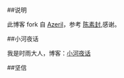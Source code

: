 ##说明


此博客 fork 自 [Azeril](http://azeril.me/)，参考 [陈素封](http://cnfeat.com),感谢。

##小河夜话

我是时雨大人，博客：[小河夜话](http://bigxiangbaobao.com)



##坚信






